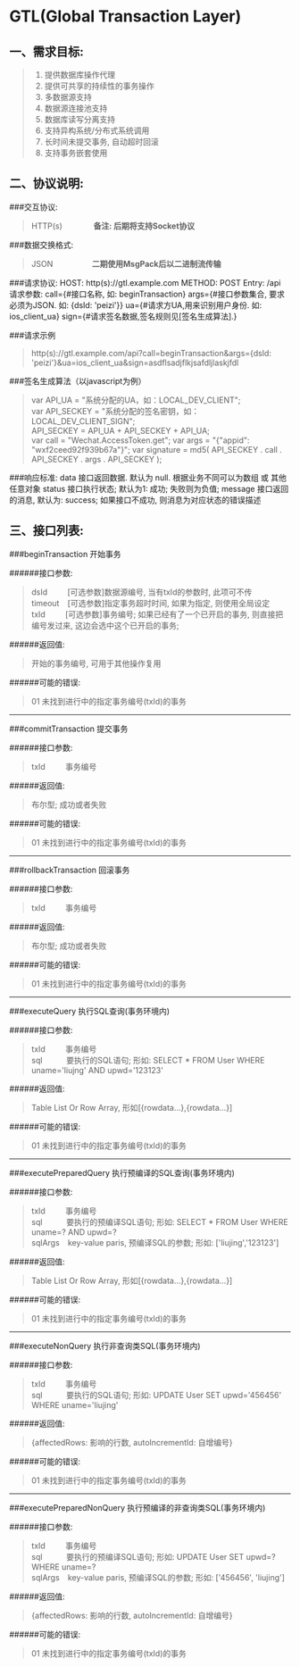 GTL(Global Transaction Layer)
============================================================
一、需求目标:
-------------------------------------------------------
> 1. 提供数据库操作代理  
> 2. 提供可共享的持续性的事务操作  
> 3. 多数据源支持  
> 4. 数据源连接池支持  
> 5. 数据库读写分离支持  
> 6. 支持异构系统/分布式系统调用  
> 7. 长时间未提交事务, 自动超时回滚  
> 8. 支持事务嵌套使用  


二、协议说明:
-------------------------------------------------------
###交互协议:  
> HTTP(s)　　　　**备注: 后期将支持Socket协议**

###数据交换格式:  
> JSON　　　　　**二期使用MsgPack后以二进制流传输**

###请求协议:
    HOST:   http(s)://gtl.example.com
    METHOD: POST
    Entry:  /api
    请求参数: 
        call={#接口名称, 如: beginTransaction}
        args={#接口参数集合, 要求必须为JSON. 如: {dsId: 'peizi'}}
        ua={#请求方UA,用来识别用户身份. 如: ios_client_ua}
        sign={#请求签名数据,签名规则见[签名生成算法].}

###请求示例
> http(s)://gtl.example.com/api?call=beginTransaction&args={dsId: 'peizi'}&ua=ios_client_ua&sign=asdflsadjflkjsafdljlaskjfdl

###签名生成算法（以javascript为例）
> var API_UA = "系统分配的UA，如：LOCAL_DEV_CLIENT";  
> var API_SECKEY = "系统分配的签名密钥，如：LOCAL_DEV_CLIENT_SIGN";  
> API_SECKEY = API_UA + API_SECKEY + API_UA;  
> var call = "Wechat.AccessToken.get";
> var args = "{"appid": "wxf2ceed92f939b67a"}";
> var signature = md5( API_SECKEY . call . API_SECKEY . args . API_SECKEY  );

###响应标准:
    data            接口返回数据. 默认为 null. 根据业务不同可以为数组 或 其他任意对象
    status          接口执行状态; 默认为1: 成功;  失败则为负值; 
    message         接口返回的消息, 默认为: success; 如果接口不成功, 则消息为对应状态的错误描述


三、接口列表:
-------------------------------------------------------
###beginTransaction        开始事务

######接口参数:  
> dsId      &emsp;&emsp;       [可选参数]数据源编号, 当有txId的参数时, 此项可不传  
> timeout   &ensp;             [可选参数]指定事务超时时间, 如果为指定, 则使用全局设定  
> txId      &emsp;&emsp;       [可选参数]事务编号; 如果已经有了一个已开启的事务, 则直接把编号发过来, 这边会选中这个已开启的事务;  

######返回值:  
> 开始的事务编号, 可用于其他操作复用  

######可能的错误:  
> 01      未找到进行中的指定事务编号(txId)的事务  

***

###commitTransaction        提交事务

######接口参数:  
> txId      &emsp;&emsp;       事务编号  

######返回值:  
> 布尔型; 成功或者失败  

######可能的错误:  
> 01      未找到进行中的指定事务编号(txId)的事务  

***

###rollbackTransaction     回滚事务

######接口参数:  
> txId      &emsp;&emsp;       事务编号  

######返回值:  
> 布尔型; 成功或者失败  

######可能的错误:  
> 01      未找到进行中的指定事务编号(txId)的事务  

***

###executeQuery            执行SQL查询(事务环境内)

######接口参数:  
> txId      &emsp;&emsp;            事务编号  
> sql       &emsp;&emsp;&ensp;      要执行的SQL语句; 形如: SELECT * FROM User WHERE uname='liujng' AND upwd='123123'  

######返回值:  
> Table List Or Row Array, 形如[{rowdata...},{rowdata...}]  

######可能的错误:  
> 01      未找到进行中的指定事务编号(txId)的事务  

***

###executePreparedQuery    执行预编译的SQL查询(事务环境内)

######接口参数:  
> txId      &emsp;&emsp;            事务编号  
> sql       &emsp;&emsp;&ensp;      要执行的预编译SQL语句; 形如: SELECT * FROM User WHERE uname=? AND upwd=?  
> sqlArgs   &ensp;                  key-value paris, 预编译SQL的参数; 形如: ['liujing','123123']  

######返回值:  
> Table List Or Row Array, 形如[{rowdata...},{rowdata...}]  

######可能的错误:  
> 01      未找到进行中的指定事务编号(txId)的事务  

***

###executeNonQuery         执行非查询类SQL(事务环境内)

######接口参数:  
> txId      &emsp;&emsp;          事务编号  
> sql       &emsp;&emsp;&ensp;    要执行的SQL语句; 形如: UPDATE User SET upwd='456456' WHERE uname='liujing'  

######返回值:  
> {affectedRows: 影响的行数, autoIncrementId: 自增编号}  

######可能的错误:  
> 01      未找到进行中的指定事务编号(txId)的事务  

***

###executePreparedNonQuery    执行预编译的非查询类SQL(事务环境内)

######接口参数:  
> txId      &emsp;&emsp;            事务编号  
> sql       &emsp;&emsp;&ensp;      要执行的预编译SQL语句; 形如: UPDATE User SET upwd=? WHERE uname=?  
> sqlArgs   &ensp;                  key-value paris, 预编译SQL的参数; 形如: ['456456', 'liujing']  

######返回值:  
> {affectedRows: 影响的行数, autoIncrementId: 自增编号}  

######可能的错误:  
> 01      未找到进行中的指定事务编号(txId)的事务  
